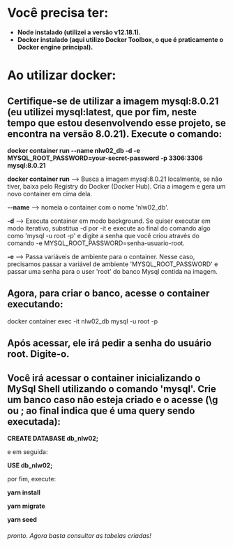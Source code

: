 # Você precisa ter:

- **Node instalado (utilizei a versão v12.18.1).**
- **Docker instalado (aqui utilizo Docker Toolbox, o que é praticamente o Docker engine principal).**

# Ao utilizar docker:

## Certifique-se de utilizar a imagem mysql:8.0.21 (eu utilizei mysql:latest, que por fim, neste tempo que estou desenvolvendo esse projeto, se encontra na versão 8.0.21). Execute o comando:

**docker container run --name nlw02_db -d -e MYSQL_ROOT_PASSWORD=your-secret-password -p 3306:3306 mysql:8.0.21**

**docker container run** --> Busca a imagem mysql:8.0.21 localmente, se não tiver, baixa pelo Registry do Docker  (Docker Hub). Cria a imagem e gera um novo container em cima dela.

**--name** --> nomeia o container com o nome 'nlw02_db'.

**-d** --> Executa container em modo background. Se quiser executar em modo iterativo, substitua -d por -it e execute ao final do comando algo como 'mysql -u root -p' e digite a senha que você criou através do comando -e MYSQL_ROOT_PASSWORD=senha-usuario-root.

**-e** --> Passa variáveis de ambiente para o container. Nesse caso, precisamos passar a variável de ambiente 'MYSQL_ROOT_PASSWORD' e passar uma senha para o user 'root' do banco Mysql contida na imagem.

## Agora, para criar o banco, acesse o container executando:
docker container exec -it nlw02_db mysql -u root -p

## Após acessar, ele irá pedir a senha do usuário root. Digite-o.

## Você irá acessar o container inicializando o MySql Shell utilizando o comando 'mysql'. Crie um banco caso não esteja criado e o acesse (\g ou ; ao final indica que é uma query sendo executada):
**CREATE DATABASE db_nlw02;**

 e em seguida:
 
**USE db_nlw02;**

por fim, execute:

**yarn install**

**yarn migrate**

**yarn seed**

###### pronto. Agora basta consultar as tabelas criadas!




